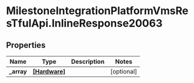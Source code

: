 # MilestoneIntegrationPlatformVmsResTfulApi.InlineResponse20063

## Properties
Name | Type | Description | Notes
------------ | ------------- | ------------- | -------------
**_array** | [**[Hardware]**](Hardware.md) |  | [optional] 
